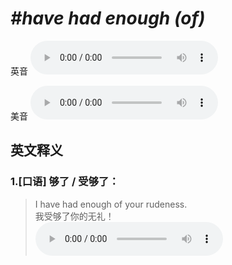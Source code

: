 # ***\#have had enough (of)*** 
英音
<audio src="./media/have had enough of1_AAC.aac" controls="controls"></audio>

美音
<audio src="./media/have had enough of2_AAC.aac" controls="controls"></audio>



  

英文释义
---
### 1.**[口语] 够了 / 受够了：**  

 > I have had enough of your rudeness.   
 > 我受够了你的无礼！    
<audio src="./media/enough-7.aac" controls="controls"></audio>


